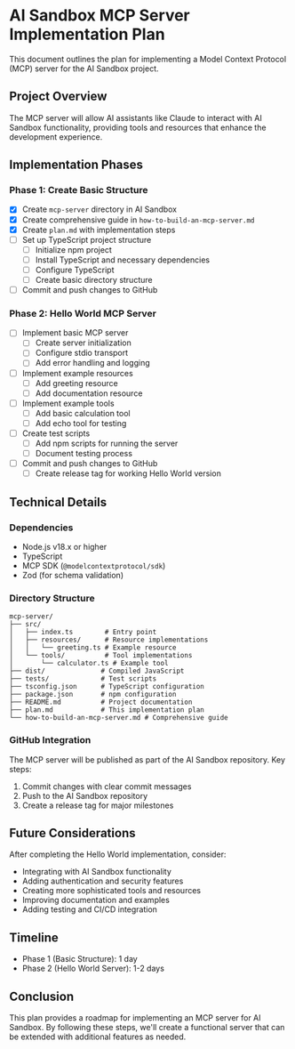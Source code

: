 # AI Sandbox MCP Server Implementation Plan

This document outlines the plan for implementing a Model Context Protocol (MCP) server for the AI Sandbox project.

## Project Overview

The MCP server will allow AI assistants like Claude to interact with AI Sandbox functionality, providing tools and resources that enhance the development experience.

## Implementation Phases

### Phase 1: Create Basic Structure

- [x] Create `mcp-server` directory in AI Sandbox
- [x] Create comprehensive guide in `how-to-build-an-mcp-server.md`
- [x] Create `plan.md` with implementation steps
- [ ] Set up TypeScript project structure
  - [ ] Initialize npm project
  - [ ] Install TypeScript and necessary dependencies
  - [ ] Configure TypeScript
  - [ ] Create basic directory structure
- [ ] Commit and push changes to GitHub

### Phase 2: Hello World MCP Server

- [ ] Implement basic MCP server
  - [ ] Create server initialization
  - [ ] Configure stdio transport
  - [ ] Add error handling and logging
- [ ] Implement example resources
  - [ ] Add greeting resource
  - [ ] Add documentation resource
- [ ] Implement example tools
  - [ ] Add basic calculation tool
  - [ ] Add echo tool for testing
- [ ] Create test scripts
  - [ ] Add npm scripts for running the server
  - [ ] Document testing process
- [ ] Commit and push changes to GitHub
  - [ ] Create release tag for working Hello World version

## Technical Details

### Dependencies

- Node.js v18.x or higher
- TypeScript
- MCP SDK (`@modelcontextprotocol/sdk`)
- Zod (for schema validation)

### Directory Structure

```
mcp-server/
├── src/
│   ├── index.ts        # Entry point
│   ├── resources/      # Resource implementations
│   │   └── greeting.ts # Example resource
│   └── tools/          # Tool implementations
│       └── calculator.ts # Example tool
├── dist/              # Compiled JavaScript
├── tests/             # Test scripts
├── tsconfig.json      # TypeScript configuration
├── package.json       # npm configuration
├── README.md          # Project documentation
├── plan.md            # This implementation plan
└── how-to-build-an-mcp-server.md # Comprehensive guide
```

### GitHub Integration

The MCP server will be published as part of the AI Sandbox repository. Key steps:

1. Commit changes with clear commit messages
2. Push to the AI Sandbox repository
3. Create a release tag for major milestones

## Future Considerations

After completing the Hello World implementation, consider:

- Integrating with AI Sandbox functionality
- Adding authentication and security features
- Creating more sophisticated tools and resources
- Improving documentation and examples
- Adding testing and CI/CD integration

## Timeline

- Phase 1 (Basic Structure): 1 day
- Phase 2 (Hello World Server): 1-2 days

## Conclusion

This plan provides a roadmap for implementing an MCP server for AI Sandbox. By following these steps, we'll create a functional server that can be extended with additional features as needed.